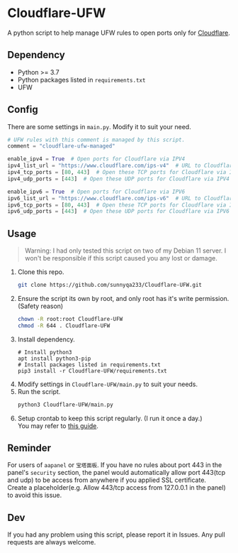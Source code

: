 # Cloudflare-UFW
A python script to help manage UFW rules to open ports only for [Cloudflare](https://www.cloudflare.com/).

## Dependency
* Python >= 3.7
* Python packages listed in `requirements.txt`
* UFW

## Config
There are some settings in `main.py`. Modify it to suit your need.
```python
# UFW rules with this comment is managed by this script.
comment = "cloudflare-ufw-managed"

enable_ipv4 = True  # Open ports for Cloudflare via IPV4
ipv4_list_url = "https://www.cloudflare.com/ips-v4"  # URL to Cloudflare's IPV4 CIDR list
ipv4_tcp_ports = [80, 443]  # Open these TCP ports for Cloudflare via IPV4
ipv4_udp_ports = [443]  # Open these UDP ports for Cloudflare via IPV4

enable_ipv6 = True  # Open ports for Cloudflare via IPV6
ipv6_list_url = "https://www.cloudflare.com/ips-v6"  # URL to Cloudflare's IPV6 CIDR list
ipv6_tcp_ports = [80, 443]  # Open these TCP ports for Cloudflare via IPV6
ipv6_udp_ports = [443]  # Open these UDP ports for Cloudflare via IPV6
```

## Usage
> Warning: I had only tested this script on two of my Debian 11 server. I won't be responsible if this script caused you any lost or damage.
1. Clone this repo.
   ```bash
   git clone https://github.com/sunnyqa233/Cloudflare-UFW.git
   ```
2. Ensure the script its own by root, and only root has it's write permission. (Safety reason)
   ```bash
   chown -R root:root Cloudflare-UFW
   chmod -R 644 . Cloudflare-UFW
   ```
3. Install dependency.
   ```
   # Install python3
   apt install python3-pip
   # Install packages listed in requirements.txt
   pip3 install -r Cloudflare-UFW/requirements.txt
   ```
4. Modify settings in `Cloudflare-UFW/main.py` to suit your needs.
5. Run the script.
   ```bash
   python3 Cloudflare-UFW/main.py
   ```
6. Setup crontab to keep this script regularly. (I run it once a day.)  
   You may refer to [this guide](https://towardsdatascience.com/how-to-schedule-python-scripts-with-cron-the-only-guide-youll-ever-need-deea2df63b4e).

## Reminder
For users of `aapanel` or `宝塔面板`. If you have no rules about port 443 in the panel's `security` section, the panel would automatically allow port 443(tcp and udp) to be access from anywhere if you applied SSL certificate.  
Create a placeholder(e.g. Allow 443/tcp access from 127.0.0.1 in the panel) to avoid this issue.

## Dev
If you had any problem using this script, please report it in Issues.
Any pull requests are always welcome.
